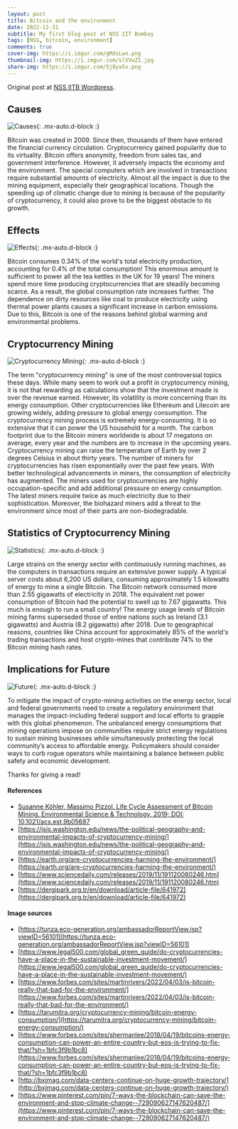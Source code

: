 ```yaml
---
layout: post
title: Bitcoin and the environment
date: 2022-12-31
subtitle: My first blog post at NSS IIT Bombay
tags: [NSS, bitcoin, environment]
comments: true
cover-img: https://i.imgur.com/gMdsLwn.png
thumbnail-img: https://i.imgur.com/slVVwZI.jpg
share-img: https://i.imgur.com/5j8ya5v.png
---
```


Original post at [NSS IITB Wordpress](https://nssiitbblog.wordpress.com/2020/12/31/bitcoin-the-environment-catastrophe-or-not/).

## Causes
![Causes](https://i.imgur.com/Wu0FAel.jpg){: .mx-auto.d-block :}

Bitcoin was created in 2009. Since then, thousands of them have
entered the financial currency circulation. Cryptocurrency gained
popularity due to its virtuality. Bitcoin offers anonymity, freedom from
sales tax, and government interference. However, it adversely
impacts the economy and the environment. The special computers
which are involved in transactions require substantial amounts of
electricity. Almost all the impact is due to the mining equipment,
especially their geographical locations. Though the speeding up of
climatic change due to mining is because of the popularity of
cryptocurrency, it could also prove to be the biggest obstacle to its
growth.

## Effects
![Effects](https://i.imgur.com/kkI5BaN.jpg){: .mx-auto.d-block :}

Bitcoin consumes 0.34% of the world's total electricity production,
accounting for 0.4% of the total consumption! This enormous amount
is sufficient to power all the tea kettles in the UK for 19 years! The
miners spend more time producing cryptocurrencies that are steadily
becoming scarce. As a result, the global consumption rate increases
further. The dependence on dirty resources like coal to produce
electricity using thermal power plants causes a significant increase in
carbon emissions. Due to this, Bitcoin is one of the reasons behind
global warming and environmental problems.

## Cryptocurrency Mining
![Cryptocurrency Mining](https://i.imgur.com/Ms3EnAQ.jpg){: .mx-auto.d-block :}

The term "cryptocurrency mining" is one of the most controversial topics these
days. While many seem to work out a profit in cryptocurrency mining, it is not
that rewarding as calculations show that the investment made is over the revenue
earned. However, its volatility is more concerning than its energy consumption.
Other cryptocurrencies like Ethereum and Litecoin are growing widely,
adding pressure to global energy consumption. The cryptocurrency
mining process is extremely energy-consuming. It is so extensive that
it can power the US household for a month. The carbon footprint due
to the Bitcoin miners worldwide is about 17 megatons on average,
every year and the numbers are to increase in the upcoming years.
Cryptocurrency mining can raise the temperature of Earth by over 2
degrees Celsius in about thirty years. The number of miners for
cryptocurrencies has risen exponentially over the past few years.
With better technological advancements in miners, the consumption
of electricity has augmented. The miners used for cryptocurrencies
are highly occupation-specific and add additional pressure on energy
consumption. The latest miners require twice as much electricity due
to their sophistication. Moreover, the biohazard miners add a threat to
the environment since most of their parts are non-biodegradable.

## Statistics of Cryptocurrency Mining
![Statistics](https://i.imgur.com/W7EnzCY.png){: .mx-auto.d-block :}

Large strains on the energy sector with continuously running
machines, as the computers in transactions require an extensive
power supply. A typical server costs about 6,200 US dollars,
consuming approximately 1.5 kilowatts of energy to mine a single
Bitcoin. The Bitcoin network consumed more than 2.55 gigawatts of
electricity in 2018. The equivalent net power consumption of Bitcoin
had the potential to swell up to 7.67 gigawatts. This much is enough
to run a small country! The energy usage levels of Bitcoin mining
farms superseded those of entire nations such as Ireland (3.1
gigawatts) and Austria (8.2 gigawatts) after 2018. Due to
geographical reasons, countries like China account for approximately
85% of the world's trading transactions and host crypto-mines that
contribute 74% to the Bitcoin mining hash rates.

## Implications for Future
![Future](https://i.imgur.com/5j8ya5v.png){: .mx-auto.d-block :}

To mitigate the impact of crypto-mining activities on the energy
sector, local and federal governments need to create a regulatory
environment that manages the impact-including federal support and
local efforts to grapple with this global phenomenon. The
unbalanced energy consumptions that mining operations impose on
communities require strict energy regulations to sustain mining
businesses while simultaneously protecting the local community’s
access to affordable energy. Policymakers should consider ways to
curb rogue operators while maintaining a balance between public
safety and economic development.

Thanks for giving a read!

#### References
- [Susanne Köhler, Massimo Pizzol. Life Cycle Assessment of Bitcoin Mining. Environmental Science & Technology, 2019; DOI: 10.1021/acs.est.9b05687](https://pubs.acs.org/doi/10.1021/acs.est.9b05687)
- [https://jsis.washington.edu/news/the-political-geography-and-environmental-impacts-of-cryptocurrency-mining/](https://jsis.washington.edu/news/the-political-geography-and-environmental-impacts-of-cryptocurrency-mining/)
- [https://earth.org/are-cryptocurrencies-harming-the-environment/](https://earth.org/are-cryptocurrencies-harming-the-environment/)
- [https://www.sciencedaily.com/releases/2019/11/191120080246.htm](https://www.sciencedaily.com/releases/2019/11/191120080246.htm)
- [https://dergipark.org.tr/en/download/article-file/641972](https://dergipark.org.tr/en/download/article-file/641972)

#### Image sources
- [https://tunza.eco-generation.org/ambassadorReportView.jsp?viewID=56101](https://tunza.eco-generation.org/ambassadorReportView.jsp?viewID=56101)
- [https://www.legal500.com/global_green_guide/do-cryptocurrencies-have-a-place-in-the-sustainable-investment-movement/](https://www.legal500.com/global_green_guide/do-cryptocurrencies-have-a-place-in-the-sustainable-investment-movement/)
- [https://www.forbes.com/sites/martinrivers/2022/04/03/is-bitcoin-really-that-bad-for-the-environment/](https://www.forbes.com/sites/martinrivers/2022/04/03/is-bitcoin-really-that-bad-for-the-environment/)
- [https://tarumitra.org/cryptocurrency-mining/bitcoin-energy-consumption/](https://tarumitra.org/cryptocurrency-mining/bitcoin-energy-consumption/)
- [https://www.forbes.com/sites/shermanlee/2018/04/19/bitcoins-energy-consumption-can-power-an-entire-country-but-eos-is-trying-to-fix-that/?sh=1bfc3f9b1bc8](https://www.forbes.com/sites/shermanlee/2018/04/19/bitcoins-energy-consumption-can-power-an-entire-country-but-eos-is-trying-to-fix-that/?sh=1bfc3f9b1bc8)
- [http://bxjmag.com/data-centers-continue-on-huge-growth-trajectory/](http://bxjmag.com/data-centers-continue-on-huge-growth-trajectory/)
- [https://www.pinterest.com/pin/7-ways-the-blockchain-can-save-the-environment-and-stop-climate-change--729090627147620487/](https://www.pinterest.com/pin/7-ways-the-blockchain-can-save-the-environment-and-stop-climate-change--729090627147620487/)
